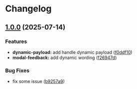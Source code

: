 # Changelog

## [1.0.0](https://github.com/solehudin5699/prometix/compare/v0.1.2...v1.0.0) (2025-07-14)

### Features

* **dynamic-payload:** add handle dynamic payload ([f0ddf10](https://github.com/solehudin5699/prometix/commit/f0ddf10593a9084c1e2b77a3d07c3028fe5b5758))
* **modal-feedback:** add dynamic wording ([f26947d](https://github.com/solehudin5699/prometix/commit/f26947d82ce0ad3bd430c62f860f0c20b2ea883b))

### Bug Fixes

* fix some issue ([b9257a9](https://github.com/solehudin5699/prometix/commit/b9257a99aed2d9fa34e744abee69494db43d69a8))
